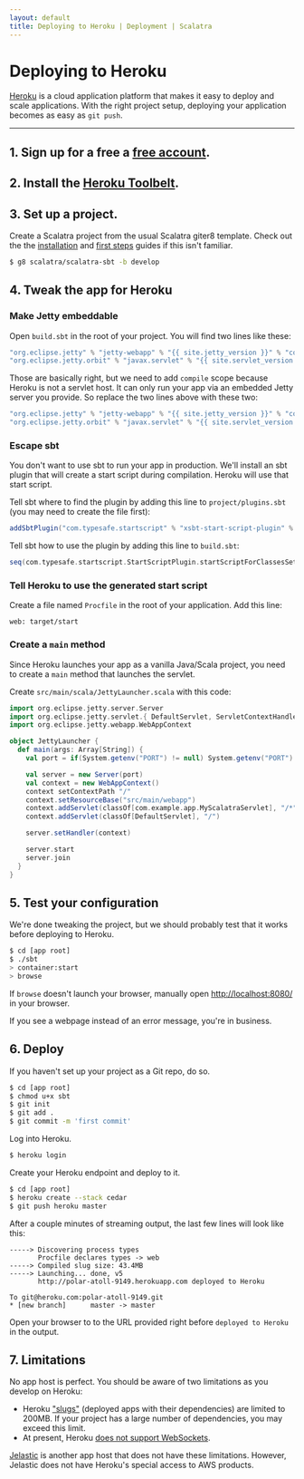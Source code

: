 ```yaml
---
layout: default
title: Deploying to Heroku | Deployment | Scalatra
---
```


<div class="page-header">
  <h1>Deploying to Heroku</h1>
</div>

[Heroku](http://www.heroku.com/) is a cloud application platform that makes it easy to deploy and scale applications. With the right project setup, deploying your application becomes as easy as `git push`.

----

## 1. Sign up for a free a [free account](https://api.heroku.com/signup).

## 2. Install the [Heroku Toolbelt](https://toolbelt.herokuapp.com/).

## 3. Set up a project.

Create a Scalatra project from the usual Scalatra giter8 template.
Check out the the [installation](installation.html) and [first steps](first-steps.html) guides if this isn't familiar.

```bash
$ g8 scalatra/scalatra-sbt -b develop
```

## 4. Tweak the app for Heroku

### Make Jetty embeddable

Open `build.sbt` in the root of your project. You will find two lines like these:

```scala
"org.eclipse.jetty" % "jetty-webapp" % "{{ site.jetty_version }}" % "container",
"org.eclipse.jetty.orbit" % "javax.servlet" % "{{ site.servlet_version }}" % "container;provided;test" artifacts (Artifact("javax.servlet", "jar", "jar"))
```

Those are basically right, but we need to add `compile` scope because Heroku is not a servlet host. It can only run your app via an embedded Jetty server you provide. So replace the two lines above with these two:

```scala
"org.eclipse.jetty" % "jetty-webapp" % "{{ site.jetty_version }}" % "compile;container",
"org.eclipse.jetty.orbit" % "javax.servlet" % "{{ site.servlet_version }}" % "compile;container;provided;test" artifacts (Artifact("javax.servlet", "jar", "jar"))
```

### Escape sbt

You don't want to use sbt to run your app in production. We'll install an sbt plugin that will create a start script during compilation. Heroku will use that start script.

Tell sbt where to find the plugin by adding this line to `project/plugins.sbt` (you may need to create the file first):

```scala
addSbtPlugin("com.typesafe.startscript" % "xsbt-start-script-plugin" % "{{ site.start_script_plugin_version }}")
```

Tell sbt how to use the plugin by adding this line to `build.sbt`:

```scala
seq(com.typesafe.startscript.StartScriptPlugin.startScriptForClassesSettings: _*)
```

### Tell Heroku to use the generated start script

Create a file named `Procfile` in the root of your application.
Add this line:

```
web: target/start
```

### Create a `main` method

Since Heroku launches your app as a vanilla Java/Scala project, you need to create a `main` method that launches the servlet.

Create `src/main/scala/JettyLauncher.scala` with this code:

```scala
import org.eclipse.jetty.server.Server
import org.eclipse.jetty.servlet.{ DefaultServlet, ServletContextHandler }
import org.eclipse.jetty.webapp.WebAppContext

object JettyLauncher {
  def main(args: Array[String]) {
    val port = if(System.getenv("PORT") != null) System.getenv("PORT").toInt else 8080

    val server = new Server(port)
    val context = new WebAppContext()
    context setContextPath "/"
    context.setResourceBase("src/main/webapp")
    context.addServlet(classOf[com.example.app.MyScalatraServlet], "/*")
    context.addServlet(classOf[DefaultServlet], "/")

    server.setHandler(context)

    server.start
    server.join
  }
}
```

## 5. Test your configuration
We're done tweaking the project, but we should probably test that it works before deploying to Heroku.

```bash
$ cd [app root]
$ ./sbt
> container:start
> browse
```

If `browse` doesn't launch your browser, manually open [http://localhost:8080/](http://localhost:8080/) in your browser.

If you see a webpage instead of an error message, you're in business.

## 6. Deploy

If you haven't set up your project as a Git repo, do so.

```bash
$ cd [app root]
$ chmod u+x sbt
$ git init
$ git add .
$ git commit -m 'first commit'
```

Log into Heroku.

```bash
$ heroku login
```

Create your Heroku endpoint and deploy to it.

```bash
$ cd [app root]
$ heroku create --stack cedar
$ git push heroku master
```

After a couple minutes of streaming output, the last few lines will look like this:

```
-----> Discovering process types
       Procfile declares types -> web
-----> Compiled slug size: 43.4MB
-----> Launching... done, v5
       http://polar-atoll-9149.herokuapp.com deployed to Heroku
              
To git@heroku.com:polar-atoll-9149.git
* [new branch]      master -> master
```

Open your browser to to the URL provided right before `deployed to Heroku` in the output.

## 7. Limitations
No app host is perfect. You should be aware of two limitations as you develop on Heroku:

- Heroku ["slugs"](https://devcenter.heroku.com/articles/slug-compiler) (deployed apps with their dependencies) are limited to 200MB.
If your project has a large number of dependencies, you may exceed this limit.
- At present, Heroku [does not support WebSockets](https://devcenter.heroku.com/articles/http-routing#websockets).

[Jelastic](jelastic.html) is another app host that does not have these limitations.
However, Jelastic does not have Heroku's special access to AWS products.
